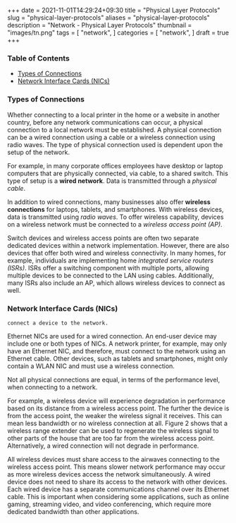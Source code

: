 +++
date = 2021-11-01T14:29:24+09:30
title = "Physical Layer Protocols"
slug = "physical-layer-protocols"
aliases = "physical-layer-protocols"
description = "Network - Physical Layer Protocols"
thumbnail = "images/tn.png"
tags = [
    "network",
]
categories = [
    "network",
]
draft = true
+++

### Table of Contents

<!-- vim-markdown-toc GFM -->

* [Types of Connections](#types-of-connections)
* [Network Interface Cards (NICs)](#network-interface-cards-nics)

<!-- vim-markdown-toc -->

### Types of Connections

Whether connecting to a local printer in the home or a website in another
country, before any network communications can occur, a physical connection to a
local network must be established. A physical connection can be a wired
connection using a cable or a wireless connection using radio waves. The type of
physical connection used is dependent upon the setup of the network.

For example, in many corporate offices employees have desktop or laptop
computers that are physically connected, via cable, to a shared switch. This
type of setup is a **wired network**. Data is transmitted through a *physical
cable*.

In addition to wired connections, many businesses also offer **wireless
connections** for laptops, tablets, and smartphones. With wireless devices, data
is transmitted using *radio waves*. To offer wireless capability, devices on a
wireless network must be connected to a *wireless access point (AP)*.

Switch devices and wireless access points are often two separate dedicated
devices within a network implementation. However, there are also devices that
offer both wired and wireless connectivity. In many homes, for example,
individuals are implementing home *integrated service routers (ISRs)*. ISRs
offer a switching component with multiple ports, allowing multiple devices to be
connected to the LAN using cables. Additionally, many ISRs also include an AP,
which allows wireless devices to connect as well.

### Network Interface Cards (NICs)

    connect a device to the network.

Ethernet NICs are used for a wired connection. An end-user device may include
one or both types of NICs. A network printer, for example, may only have an
Ethernet NIC, and therefore, must connect to the network using an Ethernet
cable. Other devices, such as tablets and smartphones, might only contain a WLAN
NIC and must use a wireless connection.

Not all physical connections are equal, in terms of the performance level, when
connecting to a network.

For example, a wireless device will experience degradation in performance based
on its distance from a wireless access point. The further the device is from the
access point, the weaker the wireless signal it receives. This can mean less
bandwidth or no wireless connection at all. Figure 2 shows that a wireless range
extender can be used to regenerate the wireless signal to other parts of the
house that are too far from the wireless access point. Alternatively, a wired
connection will not degrade in performance.

All wireless devices must share access to the airwaves connecting to the
wireless access point. This means slower network performance may occur as more
wireless devices access the network simultaneously. A wired device does not need
to share its access to the network with other devices. Each wired device has a
separate communications channel over its Ethernet cable. This is important when
considering some applications, such as online gaming, streaming video, and video
conferencing, which require more dedicated bandwidth than other applications.
